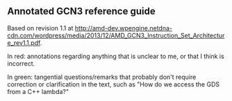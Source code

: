 ## Annotated GCN3 reference guide

Based on revision 1.1 at http://amd-dev.wpengine.netdna-cdn.com/wordpress/media/2013/12/AMD_GCN3_Instruction_Set_Architecture_rev1.1.pdf.

In red: annotations regarding anything that is unclear to me, or that I think is incorrect.

In green: tangential questions/remarks that probably don't require correction or clarification in the text, such as
"How do we access the GDS from a C++ lambda?"
